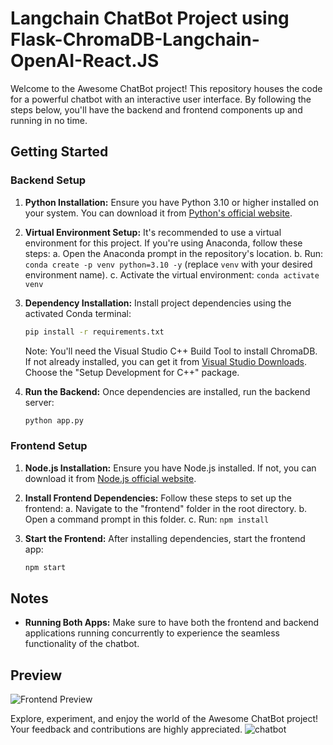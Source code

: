 # Langchain ChatBot Project using Flask-ChromaDB-Langchain-OpenAI-React.JS

Welcome to the Awesome ChatBot project! This repository houses the code for a powerful chatbot with an interactive user interface. By following the steps below, you'll have the backend and frontend components up and running in no time.

## Getting Started

### Backend Setup

1. **Python Installation:** Ensure you have Python 3.10 or higher installed on your system. You can download it from [Python's official website](https://www.python.org/downloads/).

2. **Virtual Environment Setup:** It's recommended to use a virtual environment for this project. If you're using Anaconda, follow these steps:
   a. Open the Anaconda prompt in the repository's location.
   b. Run: `conda create -p venv python=3.10 -y` (replace `venv` with your desired environment name).
   c. Activate the virtual environment: `conda activate venv`

3. **Dependency Installation:** Install project dependencies using the activated Conda terminal:
   ```bash
   pip install -r requirements.txt
   ```
   Note: You'll need the Visual Studio C++ Build Tool to install ChromaDB. If not already installed, you can get it from [Visual Studio Downloads](https://visualstudio.microsoft.com/downloads/?q=build+tools). Choose the "Setup Development for C++" package.

4. **Run the Backend:** Once dependencies are installed, run the backend server:
   ```bash
   python app.py
   ```

### Frontend Setup

1. **Node.js Installation:** Ensure you have Node.js installed. If not, you can download it from [Node.js official website](https://nodejs.org/en/download).

2. **Install Frontend Dependencies:** Follow these steps to set up the frontend:
   a. Navigate to the "frontend" folder in the root directory.
   b. Open a command prompt in this folder.
   c. Run: `npm install`

3. **Start the Frontend:** After installing dependencies, start the frontend app:
   ```bash
   npm start
   ```

## Notes

- **Running Both Apps:** Make sure to have both the frontend and backend applications running concurrently to experience the seamless functionality of the chatbot.

## Preview

![Frontend Preview](preview.png)

Explore, experiment, and enjoy the world of the Awesome ChatBot project! Your feedback and contributions are highly appreciated.
![chatbot](https://github.com/survivorzik/secass/assets/95278663/00338868-7f14-4a17-9e7c-892922447f1e)
